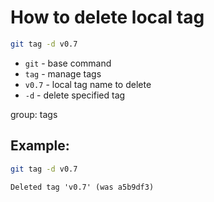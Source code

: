 # How to delete local tag

```bash
git tag -d v0.7
```

- `git` - base command
- `tag` - manage tags
- `v0.7` - local tag name to delete
- `-d` - delete specified tag

group: tags

## Example: 
```bash
git tag -d v0.7
```
```
Deleted tag 'v0.7' (was a5b9df3)
```

